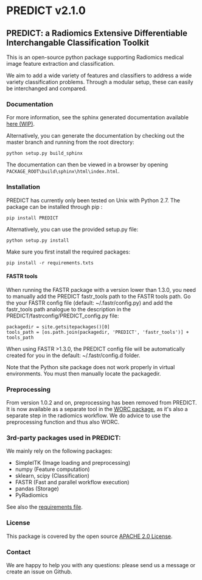 # PREDICT v2.1.0

## PREDICT: a Radiomics Extensive Differentiable Interchangable Classification Toolkit

This is an open-source python package supporting Radiomics medical image feature extraction and classification.

We aim to add a wide variety of features and classifiers to address a wide variety classification problems.
Through a modular setup, these can easily be interchanged and compared.


### Documentation

For more information, see the sphinx generated documentation available [here (WIP)](http://predict.readthedocs.io/).

Alternatively, you can generate the documentation by checking out the master branch and running from the root directory:

    python setup.py build_sphinx

The documentation can then be viewed in a browser by opening `PACKAGE_ROOT\build\sphinx\html\index.html`.

### Installation

PREDICT has currently only been tested on Unix with Python 2.7.
The package can be installed through pip :

    pip install PREDICT

Alternatively, you can use the provided setup.py file:

    python setup.py install

Make sure you first install the required packages:

    pip install -r requirements.txts


#### FASTR tools
When running the FASTR package with a version lower than 1.3.0, you need to manually add the PREDICT fastr_tools path to the FASTR tools path. Go the your FASTR config file (default: ~/.fastr/config.py) and add the fastr_tools path analogue to the description in the PREDICT/fastrconfig/PREDICT_config.py file:

```
packagedir = site.getsitepackages()[0]
tools_path = [os.path.join(packagedir, 'PREDICT', 'fastr_tools')] + tools_path
```

When using FASTR >1.3.0, the PREDICT config file will be automatically created for you in the default: ~/.fastr/config.d folder.

Note that the Python site package does not work properly in virtual environments. You must then manually locate the packagedir.

### Preprocessing
From version 1.0.2 and on, preprocessing has been removed from PREDICT. It is now available as a separate tool in the
[WORC package](https://github.com/MStarmans91/WORC), as it's also a separate step in the radiomics workflow.
We do advice to use the preprocessing function and thus also WORC.

### 3rd-party packages used in PREDICT:
We mainly rely on the following packages:

 - SimpleITK (Image loading and preprocessing)
 - numpy (Feature computation)
 - sklearn, scipy (Classification)
 - FASTR (Fast and parallel workflow execution)
 - pandas (Storage)
 - PyRadiomics

See also the [requirements file](requirements.txt).

### License
This package is covered by the open source [APACHE 2.0 License](APACHE-LICENSE-2.0).

### Contact
We are happy to help you with any questions: please send us a message or create an issue on Github.
